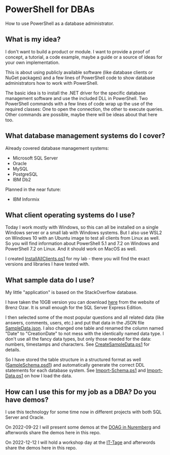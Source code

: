 # PowerShell for DBAs
How to use PowerShell as a database administrator.

## What is my idea?

I don't want to build a product or module. I want to provide a proof of concept, a tutorial, a code example, maybe a guide or a source of ideas for your own implementation. 

This is about using publicly available software (like database clients or NuGet packages) and a few lines of PowerShell code to show database administrators how to work with PowerShell. 

The basic idea is to install the .NET driver for the specific database management software and use the included DLL in PowerShell. Two PowerShell commands with a few lines of code wrap up the use of the required classes: One to open the connection, the other to execute queries. Other commands are possible, maybe there will be ideas about that here too.


## What database management systems do I cover?

Already covered database management systems:
* Microsoft SQL Server
* Oracle
* MySQL
* PostgreSQL
* IBM Db2

Planned in the near future:
* IBM Informix


## What client operating systems do I use?

Today I work mostly with Windows, so this can all be installed on a single Windows server or a small lab with Windows systems. But I also use WSL2 on Windows 10 with an Ubuntu image to test all clients from Linux as well. So you will find information about PowerShell 5.1 and 7.2 on Windows and PowerShell 7.2 on Linux. And it should work on MacOS as well.

I created [InstallAllClients.ps1](./PowerShell/InstallAllClients.ps1) for my lab - there you will find the exact versions and libraries I have tested with.


## What sample data do I use?

My little "application" is based on the StackOverflow database.

I have taken the 10GB version you can download [here](https://www.brentozar.com/archive/2015/10/how-to-download-the-stack-overflow-database-via-bittorrent/) from the website of Brenz Ozar. It is small enough for the SQL Server Express Edition.

I then selected some of the most popular questions and all related data (like answers, comments, users, etc.) and put that data in the JSON file [SampleData.json](./PowerShell/SampleData.json). I also changed one table and renamed the column named "Date" to "CreationDate" to not mess with the identically named data type. I don't use all the fancy data types, but only those needed for the data: numbers, timestamps and characters. See [CreateSampleData.ps1](./PowerShell/CreateSampleData.ps1) for details.

So I have stored the table structure in a structured format as well ([SampleSchema.psd1](./PowerShell/SampleSchema.psd1)) and automatically generate the correct DDL statements for each database system. See [Import-Schema.ps1](./PowerShell/Import-Schema.ps1) and [Import-Data.ps1](./PowerShell/Import-Data.ps1) on how I load the data.


## How can I use this for my job as a DBA? Do you have demos?

I use this technology for some time now in different projects with both SQL Server and Oracle.

On 2022-09-22 I will present some demos at the [DOAG in Nuremberg](https://shop.doag.org/events/anwenderkonferenz/2022/agenda/#eventDay.all#textSearch.PowerShell) and afterwords share the demos here in this repo.

On 2022-12-12 I will hold a workshop day at the [IT-Tage](https://www.ittage.informatik-aktuell.de/programm/2022/sql-server-powershell-fuer-datenbank-admins-dba.html) and afterwords share the demos here in this repo.
